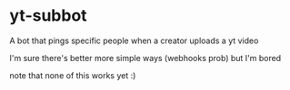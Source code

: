 # yt-subbot
A bot that pings specific people when a creator uploads a yt video

I'm sure there's better more simple ways (webhooks prob) but I'm bored

note that none of this works yet :)
